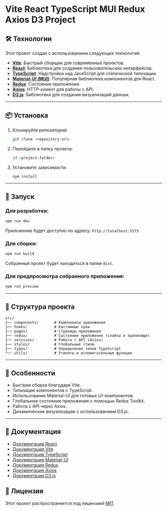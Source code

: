 # Vite React TypeScript MUI Redux Axios D3 Project

## 🛠️ Технологии

Этот проект создан с использованием следующих технологий:

- **[Vite](https://vitejs.dev/)**: Быстрый сборщик для современных проектов.
- **[React](https://reactjs.org/)**: Библиотека для создания пользовательских интерфейсов.
- **[TypeScript](https://www.typescriptlang.org/)**: Надстройка над JavaScript для статической типизации.
- **[Material-UI (MUI)](https://mui.com/)**: Популярная библиотека компонентов для React.
- **[Redux](https://redux.js.org/)**: Состояние приложения.
- **[Axios](https://axios-http.com/)**: HTTP-клиент для работы с API.
- **[D3.js](https://d3js.org/)**: Библиотека для создания визуализаций данных.

---

## 📦 Установка

1. Клонируйте репозиторий:
   ```bash
   git clone <repository-url>
   ```

2. Перейдите в папку проекта:
   ```bash
   cd <project-folder>
   ```

3. Установите зависимости:
   ```bash
   npm install
   ```

---

## 🚀 Запуск

### Для разработки:
```bash
npm run dev
```
Приложение будет доступно по адресу: `http://localhost:5173`

### Для сборки:
```bash
npm run build
```
Собранный проект будет находиться в папке `dist`.

### Для предпросмотра собранного приложения:
```bash
npm run preview
```

---

## 📂 Структура проекта

```plaintext
src/
├── components/       # Компоненты приложения
├── hooks/            # Кастомные хуки
├── pages/            # Страницы приложения
├── redux/            # Состояние приложения (слайсы и хранилище)
├── services/         # Работа с API (Axios)
├── styles/           # Глобальные стили
├── types/            # Определения типов TypeScript
└── utils/            # Утилиты и вспомогательные функции
```

---

## 🌟 Особенности

- Быстрая сборка благодаря Vite.
- Типизация компонентов с TypeScript.
- Использование Material-UI для готовых UI-компонентов.
- Глобальное состояние приложения с помощью Redux Toolkit.
- Работа с API через Axios.
- Динамические визуализации с использованием D3.js.

---

## 📘 Документация

- [Документация React](https://reactjs.org/docs/getting-started.html)
- [Документация Vite](https://vitejs.dev/guide/)
- [Документация TypeScript](https://www.typescriptlang.org/docs/)
- [Документация Material-UI](https://mui.com/getting-started/usage/)
- [Документация Redux](https://redux.js.org/introduction/getting-started)
- [Документация Axios](https://axios-http.com/docs/intro)
- [Документация D3.js](https://d3js.org/)

## 📄 Лицензия

Этот проект распространяется под лицензией [MIT](LICENSE).